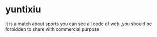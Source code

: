 # yuntixiu
it is a match about sports
you can see all code of web ,you should be  forbidden to share with  commercial purpose
